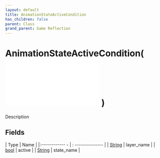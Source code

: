 ```yaml
---
layout: default
title: AnimationStateActiveCondition
has_children: false
parent: Class
grand_parent: Game Reflection
---
```

# AnimationStateActiveCondition( ![ AnimationTransitionCondition ](game-reflection/classes/animation_transition_condition.md) )
Description 

## Fields
| Type | Name |
|:------------ - | : -------------- |
| [String](game-reflection/components/string.md) | layer_name |
| [bool](game-reflection/components/bool.md) | active |
| [String](game-reflection/components/string.md) | state_name |
